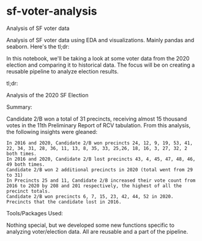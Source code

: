 # sf-voter-analysis
Analysis of SF voter data

Analysis of SF voter data using EDA and visualizations. Mainly pandas and seaborn. Here's the tl;dr:

In this notebook, we'll be taking a look at some voter data from the 2020 election and comparing it to historical data. The focus will be on creating a reusable pipeline to analyze election results.

tl;dr:

Analysis of the 2020 SF Election

Summary:

Candidate 2/B won a total of 31 precincts, receiving almost 15 thousand votes in the 11th Preliminary Report of RCV tabulation. From this analysis, the following insights were gleaned:

    In 2016 and 2020, Candidate 2/B won precincts 24, 12, 9, 19, 53, 41, 22, 34, 31, 28, 36, 11, 13, 8, 35, 33, 25,26, 18, 16, 3, 27, 32, 2 both times.
    In 2016 and 2020, Candidate 2/B lost precincts 43, 4, 45, 47, 48, 46, 49 both times.
    Candidate 2/B won 2 additional precincts in 2020 (total went from 29 to 31)
    In Precincts 25 and 11, Candidate 2/B increased their vote count from 2016 to 2020 by 208 and 201 respectively, the highest of all the precinct totals.
    Candidate 2/B won precincts 6, 7, 15, 23, 42, 44, 52 in 2020. Precincts that the candidate lost in 2016.

Tools/Packages Used:

Nothing special, but we developed some new functions specific to analyzing voter/election data. All are reusable and a part of the pipeline.
